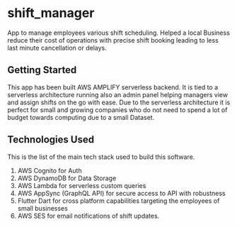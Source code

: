# shift_manager

App to manage employees various shift scheduling.
Helped a local Business reduce their cost of operations with precise shift booking leading to less last minute cancellation or delays.

## Getting Started

This app has been built AWS AMPLIFY serverless backend.
It is tied to a serverless architecture running also an admin panel helping managers view and assign shifts on the go with ease.
Due to the serverless architecture it is perfect for small and growing companies who do not need to spend a lot of budget towards computing due to a small Dataset.

## Technologies Used

This is the list of the main tech stack used to build this software.

1. AWS Cognito for Auth
2. AWS DynamoDB for Data Storage
3. AWS Lambda for serverless custom queries
4. AWS AppSync (GraphQL API) for secure access to API with robustness
5. Flutter Dart for cross platform capabilities targeting the employees of small businesses
6. AWS SES for email notifications of shift updates.